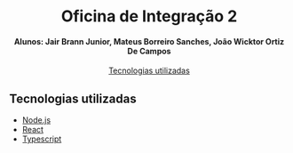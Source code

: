 <h1 align="center">
  Oficina de Integração 2
</h1>

<h4 align="center">
  Alunos: Jair Brann Junior, Mateus Borreiro Sanches, João Wicktor Ortiz De Campos
</h4>

<p align="center">
  <a href="#tecnologias-utilizadas">Tecnologias utilizadas</a>
</p>

## Tecnologias utilizadas

- [Node.js](https://nodejs.org/en/)
- [React](https://reactjs.org)
- [Typescript](https://www.typescriptlang.org/)
